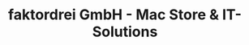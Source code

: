 ---
title: "faktordrei GmbH - Mac Store & IT-Solutions"
url: /paderborn/faktordrei-gmbh-mac-store-und-it-solutions/
shop: Computer
---